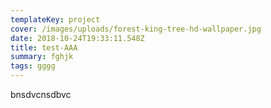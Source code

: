 ```yaml
---
templateKey: project
cover: /images/uploads/forest-king-tree-hd-wallpaper.jpg
date: 2018-10-24T19:33:11.548Z
title: test-AAA
summary: fghjk
tags: gggg
---
```


bnsdvcnsdbvc
